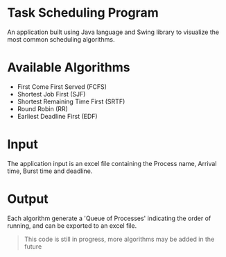 # Task Scheduling Program

An application built using Java language and Swing library to visualize the most common scheduling algorithms.

# Available Algorithms
* First Come First Served (FCFS)
* Shortest Job First (SJF)
* Shortest Remaining Time First (SRTF)
* Round Robin (RR)
* Earliest Deadline First (EDF)

# Input
The application input is an excel file containing the Process name, Arrival time, Burst time and deadline.

# Output
Each algorithm generate a 'Queue of Processes' indicating the order of running, and can be exported to an excel file.

> This code is still in progress, more algorithms may be added in the future







